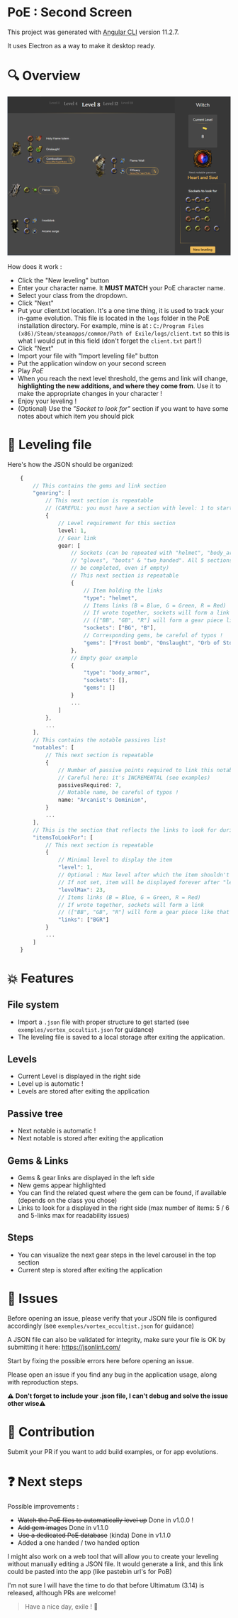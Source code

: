 # PoE : Second Screen

This project was generated with [Angular CLI](https://github.com/angular/angular-cli) version 11.2.7.

It uses Electron as a way to make it desktop ready.

# 🔍 Overview

![image info](./assets/overview_new.png)

How does it work :

- Click the "New leveling" button
- Enter your character name. It **MUST MATCH** your PoE character name.
- Select your class from the dropdown.
- Click "Next"
- Put your client.txt location. It's a one time thing, it is used to track your in-game evolution. This file is located in the `logs` folder in the PoE installation directory. For example, mine is at : `C:/Program Files (x86)/Steam/steamapps/common/Path of Exile/logs/client.txt` so this is what I would put in this field (don't forget the `client.txt` part !)
- Click "Next"
- Import your file with "Import leveling file" button
- Put the application window on your second screen
- Play _PoE_
- When you reach the next level threshold, the gems and link will change, **highlighting the new additions, and where they come from**. Use it to make the appropriate changes in your character !
- Enjoy your leveling !
- (Optional) Use the _"Socket to look for"_ section if you want to have some notes about which item you should pick

# 📝 Leveling file

Here's how the JSON should be organized:

```typescript
    {
        // This contains the gems and link section
        "gearing": [
            // This next section is repeatable
            // (CAREFUL: you must have a section with level: 1 to start with !)
            {
                // Level requirement for this section
                level: 1,
                // Gear link
                gear: [
                    // Sockets (can be repeated with "helmet", "body_armor",
                    // "gloves", "boots" & "two_handed". All 5 sections must
                    // be completed, even if empty)
                    // This next section is repeatable
                    {
                        // Item holding the links
                        "type": "helmet",
                        // Items links (B = Blue, G = Green, R = Red)
                        // If wrote together, sockets will form a link
                        // (["BB", "GB", "R"] will form a gear piece like that "B-B G-B R")
                        "sockets": ["BG", "B"],
                        // Corresponding gems, be careful of typos !
                        "gems": ["Frost bomb", "Onslaught", "Orb of Storms"]
                    },
                    // Empty gear example
                    {
                        "type": "body_armor",
                        "sockets": [],
                        "gems": []
                    }
                    ...
                ]
            },
            ...
        ],
        // This contains the notable passives list
        "notables": [
            // This next section is repeatable
            {
                // Number of passive points required to link this notable
                // Careful here: it's INCREMENTAL (see examples)
                passivesRequired: 7,
                // Notable name, be careful of typos !
                name: "Arcanist's Dominion",
            }
            ...
        ],
        // This is the section that reflects the links to look for during leveling
        "itemsToLookFor": [
            // This next section is repeatable
            {
                // Minimal level to display the item
                "level": 1,
                // Optional : Max level after which the item shouldn't be displayed.
                // If not set, item will be displayed forever after "level" is reached
                "levelMax": 23,
                // Items links (B = Blue, G = Green, R = Red)
                // If wrote together, sockets will form a link
                // (["BB", "GB", "R"] will form a gear piece like that "B-B G-B R")
                "links": ["BGR"]
            }
            ...
        ]
    }
```

# 💥 Features

## File system

- Import a `.json` file with proper structure to get started (see `exemples/vortex_occultist.json` for guidance)
- The leveling file is saved to a local storage after exiting the application.

## Levels

- Current Level is displayed in the right side
- Level up is automatic !
- Levels are stored after exiting the application

## Passive tree

- Next notable is automatic !
- Next notable is stored after exiting the application

## Gems & Links

- Gems & gear links are displayed in the left side
- New gems appear highlighted
- You can find the related quest where the gem can be found, if available (depends on the class you chose)
- Links to look for a displayed in the right side (max number of items: 5 / 6 and 5-links max for readability issues)

## Steps

- You can visualize the next gear steps in the level carousel in the top section
- Current step is stored after exiting the application

# 🐛 Issues

Before opening an issue, please verify that your JSON file is configured accordingly (see `exemples/vortex_occultist.json` for guidance)

A JSON file can also be validated for integrity, make sure your file is OK by submitting it here: https://jsonlint.com/

Start by fixing the possible errors here before opening an issue.

Please open an issue if you find any bug in the application usage, along with reproduction steps.

⚠️ **Don't forget to include your .json file, I can't debug and solve the issue other wise**⚠️

# 🤝 Contribution

Submit your PR if you want to add build examples, or for app evolutions.

# ❓ Next steps

Possible improvements :

- ~~Watch the PoE files to automatically level up~~ Done in v1.0.0 !
- ~~Add gem images~~ Done in v1.1.0
- ~~Use a dedicated PoE database~~ (kinda) Done in v1.1.0
- Added a one handed / two handed option

I might also work on a web tool that will allow you to create your leveling without manually editing a JSON file. It would generate a link, and this link could be pasted into the app (like pastebin url's for PoB)

I'm not sure I will have the time to do that before Ultimatum (3.14) is released, although PRs are welcome!

> Have a nice day, exile ! 👋
